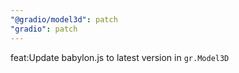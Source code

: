 ```yaml
---
"@gradio/model3d": patch
"gradio": patch
---
```


feat:Update babylon.js to latest version in `gr.Model3D`
